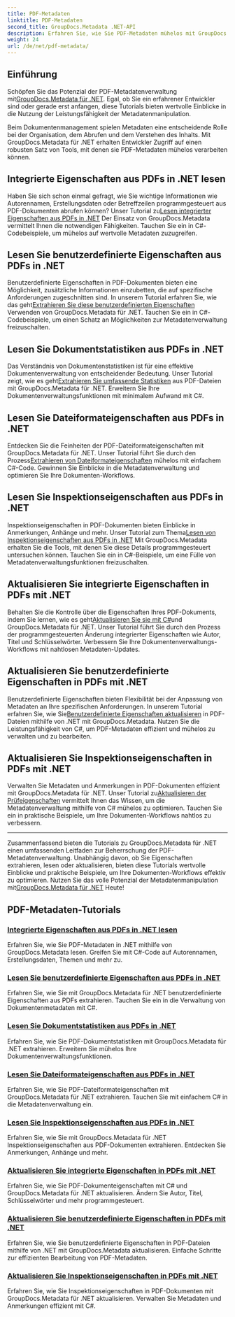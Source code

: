 ```yaml
---
title: PDF-Metadaten
linktitle: PDF-Metadaten
second_title: GroupDocs.Metadata .NET-API
description: Erfahren Sie, wie Sie PDF-Metadaten mühelos mit GroupDocs.Metadata für .NET-Tutorials verwalten. Greifen Sie mit C#-Code auf integrierte und benutzerdefinierte Eigenschaften zu.
weight: 24
url: /de/net/pdf-metadata/
---
```

## Einführung

 Schöpfen Sie das Potenzial der PDF-Metadatenverwaltung mit[GroupDocs.Metadata für .NET](https://www.groupdocs.com/products/metadata/net). Egal, ob Sie ein erfahrener Entwickler sind oder gerade erst anfangen, diese Tutorials bieten wertvolle Einblicke in die Nutzung der Leistungsfähigkeit der Metadatenmanipulation.

Beim Dokumentenmanagement spielen Metadaten eine entscheidende Rolle bei der Organisation, dem Abrufen und dem Verstehen des Inhalts. Mit GroupDocs.Metadata für .NET erhalten Entwickler Zugriff auf einen robusten Satz von Tools, mit denen sie PDF-Metadaten mühelos verarbeiten können.

## Integrierte Eigenschaften aus PDFs in .NET lesen

 Haben Sie sich schon einmal gefragt, wie Sie wichtige Informationen wie Autorennamen, Erstellungsdaten oder Betreffzeilen programmgesteuert aus PDF-Dokumenten abrufen können? Unser Tutorial zu[Lesen integrierter Eigenschaften aus PDFs in .NET](./read-built-in-properties-pdfs/) Der Einsatz von GroupDocs.Metadata vermittelt Ihnen die notwendigen Fähigkeiten. Tauchen Sie ein in C#-Codebeispiele, um mühelos auf wertvolle Metadaten zuzugreifen.


## Lesen Sie benutzerdefinierte Eigenschaften aus PDFs in .NET

 Benutzerdefinierte Eigenschaften in PDF-Dokumenten bieten eine Möglichkeit, zusätzliche Informationen einzubetten, die auf spezifische Anforderungen zugeschnitten sind. In unserem Tutorial erfahren Sie, wie das geht[Extrahieren Sie diese benutzerdefinierten Eigenschaften](./read-custom-properties-pdfs/) Verwenden von GroupDocs.Metadata für .NET. Tauchen Sie ein in C#-Codebeispiele, um einen Schatz an Möglichkeiten zur Metadatenverwaltung freizuschalten.


## Lesen Sie Dokumentstatistiken aus PDFs in .NET

 Das Verständnis von Dokumentenstatistiken ist für eine effektive Dokumentenverwaltung von entscheidender Bedeutung. Unser Tutorial zeigt, wie es geht[Extrahieren Sie umfassende Statistiken](./read-document-statistics-pdfs/) aus PDF-Dateien mit GroupDocs.Metadata für .NET. Erweitern Sie Ihre Dokumentenverwaltungsfunktionen mit minimalem Aufwand mit C#.

## Lesen Sie Dateiformateigenschaften aus PDFs in .NET

Entdecken Sie die Feinheiten der PDF-Dateiformateigenschaften mit GroupDocs.Metadata für .NET. Unser Tutorial führt Sie durch den Prozess[Extrahieren von Dateiformateigenschaften](./read-file-format-properties-pdfs/) mühelos mit einfachem C#-Code. Gewinnen Sie Einblicke in die Metadatenverwaltung und optimieren Sie Ihre Dokumenten-Workflows.

## Lesen Sie Inspektionseigenschaften aus PDFs in .NET

 Inspektionseigenschaften in PDF-Dokumenten bieten Einblicke in Anmerkungen, Anhänge und mehr. Unser Tutorial zum Thema[Lesen von Inspektionseigenschaften aus PDFs in .NET](./read-inspection-properties-pdfs/) Mit GroupDocs.Metadata erhalten Sie die Tools, mit denen Sie diese Details programmgesteuert untersuchen können. Tauchen Sie ein in C#-Beispiele, um eine Fülle von Metadatenverwaltungsfunktionen freizuschalten.

## Aktualisieren Sie integrierte Eigenschaften in PDFs mit .NET

 Behalten Sie die Kontrolle über die Eigenschaften Ihres PDF-Dokuments, indem Sie lernen, wie es geht[Aktualisieren Sie sie mit C#](./update-built-in-properties-pdfs/)und GroupDocs.Metadata für .NET. Unser Tutorial führt Sie durch den Prozess der programmgesteuerten Änderung integrierter Eigenschaften wie Autor, Titel und Schlüsselwörter. Verbessern Sie Ihre Dokumentenverwaltungs-Workflows mit nahtlosen Metadaten-Updates.

## Aktualisieren Sie benutzerdefinierte Eigenschaften in PDFs mit .NET

 Benutzerdefinierte Eigenschaften bieten Flexibilität bei der Anpassung von Metadaten an Ihre spezifischen Anforderungen. In unserem Tutorial erfahren Sie, wie Sie[Benutzerdefinierte Eigenschaften aktualisieren](./update-custom-properties-pdfs/) in PDF-Dateien mithilfe von .NET mit GroupDocs.Metadata. Nutzen Sie die Leistungsfähigkeit von C#, um PDF-Metadaten effizient und mühelos zu verwalten und zu bearbeiten.

## Aktualisieren Sie Inspektionseigenschaften in PDFs mit .NET

 Verwalten Sie Metadaten und Anmerkungen in PDF-Dokumenten effizient mit GroupDocs.Metadata für .NET. Unser Tutorial zu[Aktualisieren der Prüfeigenschaften](./update-inspection-properties-pdfs/) vermittelt Ihnen das Wissen, um die Metadatenverwaltung mithilfe von C# mühelos zu optimieren. Tauchen Sie ein in praktische Beispiele, um Ihre Dokumenten-Workflows nahtlos zu verbessern.

----

Zusammenfassend bieten die Tutorials zu GroupDocs.Metadata für .NET einen umfassenden Leitfaden zur Beherrschung der PDF-Metadatenverwaltung. Unabhängig davon, ob Sie Eigenschaften extrahieren, lesen oder aktualisieren, bieten diese Tutorials wertvolle Einblicke und praktische Beispiele, um Ihre Dokumenten-Workflows effektiv zu optimieren. Nutzen Sie das volle Potenzial der Metadatenmanipulation mit[GroupDocs.Metadata für .NET](https://www.groupdocs.com/products/metadata/net) Heute!
## PDF-Metadaten-Tutorials
### [Integrierte Eigenschaften aus PDFs in .NET lesen](./read-built-in-properties-pdfs/)
Erfahren Sie, wie Sie PDF-Metadaten in .NET mithilfe von GroupDocs.Metadata lesen. Greifen Sie mit C#-Code auf Autorennamen, Erstellungsdaten, Themen und mehr zu.
### [Lesen Sie benutzerdefinierte Eigenschaften aus PDFs in .NET](./read-custom-properties-pdfs/)
Erfahren Sie, wie Sie mit GroupDocs.Metadata für .NET benutzerdefinierte Eigenschaften aus PDFs extrahieren. Tauchen Sie ein in die Verwaltung von Dokumentenmetadaten mit C#.
### [Lesen Sie Dokumentstatistiken aus PDFs in .NET](./read-document-statistics-pdfs/)
Erfahren Sie, wie Sie PDF-Dokumentstatistiken mit GroupDocs.Metadata für .NET extrahieren. Erweitern Sie mühelos Ihre Dokumentenverwaltungsfunktionen.
### [Lesen Sie Dateiformateigenschaften aus PDFs in .NET](./read-file-format-properties-pdfs/)
Erfahren Sie, wie Sie PDF-Dateiformateigenschaften mit GroupDocs.Metadata für .NET extrahieren. Tauchen Sie mit einfachem C# in die Metadatenverwaltung ein.
### [Lesen Sie Inspektionseigenschaften aus PDFs in .NET](./read-inspection-properties-pdfs/)
Erfahren Sie, wie Sie mit GroupDocs.Metadata für .NET Inspektionseigenschaften aus PDF-Dokumenten extrahieren. Entdecken Sie Anmerkungen, Anhänge und mehr.
### [Aktualisieren Sie integrierte Eigenschaften in PDFs mit .NET](./update-built-in-properties-pdfs/)
Erfahren Sie, wie Sie PDF-Dokumenteigenschaften mit C# und GroupDocs.Metadata für .NET aktualisieren. Ändern Sie Autor, Titel, Schlüsselwörter und mehr programmgesteuert.
### [Aktualisieren Sie benutzerdefinierte Eigenschaften in PDFs mit .NET](./update-custom-properties-pdfs/)
Erfahren Sie, wie Sie benutzerdefinierte Eigenschaften in PDF-Dateien mithilfe von .NET mit GroupDocs.Metadata aktualisieren. Einfache Schritte zur effizienten Bearbeitung von PDF-Metadaten.
### [Aktualisieren Sie Inspektionseigenschaften in PDFs mit .NET](./update-inspection-properties-pdfs/)
Erfahren Sie, wie Sie Inspektionseigenschaften in PDF-Dokumenten mit GroupDocs.Metadata für .NET aktualisieren. Verwalten Sie Metadaten und Anmerkungen effizient mit C#.